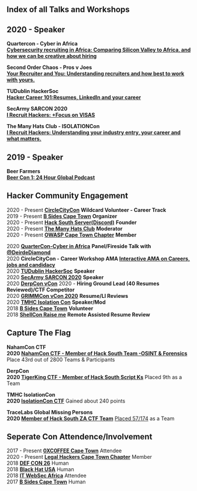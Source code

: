 ## Index of all Talks and Workshops

## 2020 - Speaker 

**Quartercon - Cyber in Africa  
[Cybersecurity recruiting in Africa: Comparing Silicon Valley to Africa, and how we can be creative about hiring](https://www.quartercon.com/)**  

**Second Order Chaos - Pros v Joes  
[Your Recruiter and You: Understanding recruiters and how best to work with yours.](https://github.com/AngusRed/Security-Community-Involvement/tree/master/2nd%20Order%20Chaos_Pros%20vs%20Joes)**     

**TUDublin HackerSoc  
[Hacker Career 101:Resumes, LinkedIn and your career](https://github.com/AngusRed/Security-Community-Involvement/tree/master/TUDublin%20HackSoc)**  

**SecArmy SARCON 2020  
[I Recruit Hackers: +Focus on VISAS](https://youtu.be/sYLHM-86gGw?t=10963)**  

**The Many Hats Club - ISOLATIONCon  
[I Recruit Hackers: Understanding your industry entry, your career and what matters.](https://github.com/AngusRed/Talks/tree/master/TMHC%20ISOLATIONCon)**  

## 2019 - Speaker 
**Beer Farmers  
[Beer Con 1: 24 Hour Global Podcast](https://github.com/AngusRed/Talks/tree/master/BeerCon%201%202019)**   

## Hacker Community Engagement  


2020 - Present  **[CircleCityCon](https://circlecitycon.com/)**  **Wildcard Volunteer - Career Track**  
2019 - Present  **[B Sides Cape Town](https://bsidescapetown.co.za/staff/)**      **Organizer**   
2020 - Present  **[Hack South Server(Discord)](https://discord.gg/wgWVpXw)**   **Founder**  
2020 - Present  **[The Many Hats Club](https://themanyhats.club/)**           **Moderator**   
2020 - Present  **[OWASP Cape Town Chapter](https://owasp.org/www-chapter-cape-town/)**      **Member** 

2020  **[QuarterCon-Cyber in Africa](https://twitter.com/CyberInAfrica)** **Panel/Fireside Talk with [@DeirdeDiamond](https://twitter.com/DeidreDiamond)**    
2020  **CircleCityCon - Career Workshop AMA [Interactive AMA on Careers, jobs and candidacy](https://circlecitycon.com/)**    
2020  **[TUDublin HackerSoc](http://hackersoc.com/)**   **Speaker**  
2020  **[SecArmy SARCON 2020](https://community.secarmy.org/sarcon/)**   **Speaker**  
2020  **[DerpCon vCon](https://twitter.com/DerpConInfosec/status/1255917412743933952?s=20)**  2020  - **Hiring Ground Lead (40 Resumes Reviewed)/CTF Competitor**  
2020  **[GRIMMCon vCon 2020](https://www.grimm-co.com/grimmcon)** **Resume/LI Reviews**  
2020  **[TMHC Isolation Con](https://themanyhats.club/the-many-hats-club-presents-isolationcon/)**    **Speaker/Mod**  
2018  **[B Sides Cape Town](https://bsidescapetown.co.za/past_events/)**           **Volunteer**  
2018  **[ShellCon Raise me](https://shellcon.io/raiseme/)**            **Remote Assisted Resume Review**  
 

## Capture The Flag  

**NahamCon CTF  
2020  [NahamCon CTF - Member of Hack South Team -OSINT & Forensics](https://twitter.com/hack_south/status/1271927526831656962?s=20)** Place 43rd out of 2800 Teams & Participants  

**DerpCon  
2020  [TigerKing CTF - Member of Hack South Script Ks](https://twitter.com/hack_south/status/1256404264118816769?s=20)** Placed 9th as a Team  

**TMHC IsolationCon  
2020 [IsolationCon CTF](https://ittakesahuman.com/lp/isolationconctf.html)** Gained about 240 points  

**TraceLabs Global Missing Persons  
2020  [Member of Hack South ZA CTF Team](https://twitter.com/hack_south/status/1249209356773720066?s=20)**  [Placed 57/174](https://imgur.com/szeXOZ7) as a Team  

## Seperate Con Attendence/Involvement

2017 - Present  **[0XC0FFEE Cape Town](https://0xc0ffee-cpt.co.za/)**  Attendee    
2020 - Present  **[Legal Hackers Cape Town Chapter](https://www.meetup.com/cptlegalhackers/)**  Member   
2018  **[DEF CON 26](https://defcon.org/html/defcon-26/dc-26-index.html)**  Human  
2018  **[Black Hat USA](https://www.blackhat.com/us-20/)**  Human  
2018  **[IT WebSec Africa](https://v2.itweb.co.za/event/itweb/security-summit-2020/)**  Attendee  
2017  **[B Sides Cape Town](https://bsidescapetown.co.za/)**  Human  


